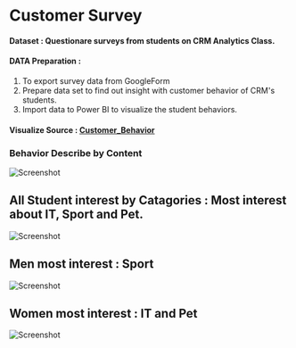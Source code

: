 # Customer Survey 

#### Dataset : Questionare surveys from students on CRM Analytics Class.
#### DATA Preparation : 
 1) To export survey data from GoogleForm 
 2) Prepare data set to find out insight with customer behavior of CRM's students.
 3) Import data to Power BI to visualize the student behaviors.

#### Visualize Source : [Customer_Behavior](https://github.com/NKSnack/BADS-7105/edit/main/Homework%2001/Customer_Behaviors.pbix)

### Behavior Describe  by Content
![Screenshot](content.JPG)


## All Student interest by Catagories : Most interest about IT, Sport and Pet.
![Screenshot](overall.JPG)

## Men most interest : Sport
![Screenshot](male.JPG)

## Women most interest : IT and Pet
![Screenshot](female.JPG)
